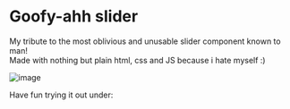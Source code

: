# Goofy-ahh slider

My tribute to the most oblivious and unusable slider component known to man! </br>
Made with nothing but plain html, css and JS because i hate myself :)

![image](https://user-images.githubusercontent.com/75375838/175790739-fa0e17d4-1936-4d03-a691-41e0a53de26d.png)

Have fun trying it out under:
<html to a hosted site to be linked>
